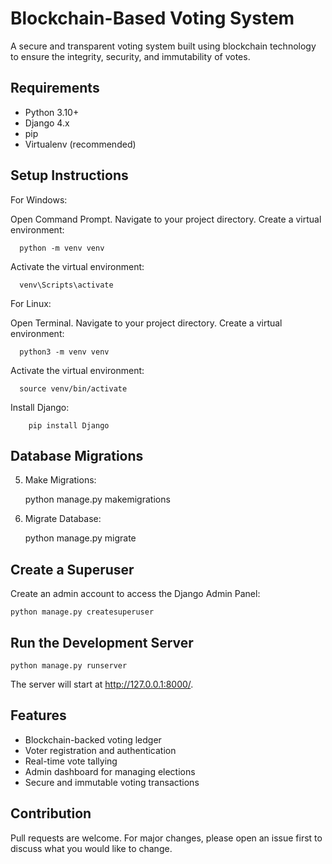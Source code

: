 
Blockchain-Based Voting System
===============================

A secure and transparent voting system built using blockchain technology to ensure the integrity, security, and immutability of votes.

Requirements
------------
- Python 3.10+
- Django 4.x
- pip
- Virtualenv (recommended)

Setup Instructions
------------------

For Windows:

   Open Command Prompt.
   Navigate to your project directory.
   Create a virtual environment:
   
      python -m venv venv
         
   Activate the virtual environment:

      venv\Scripts\activate

For Linux:

   Open Terminal.
   Navigate to your project directory.
   Create a virtual environment:
      
      python3 -m venv venv

   
   Activate the virtual environment:

      source venv/bin/activate
      
   
Install Django:
   
        pip install Django    

Database Migrations
-------------------

5. Make Migrations:

    python manage.py makemigrations

6. Migrate Database:

    python manage.py migrate

Create a Superuser
------------------

Create an admin account to access the Django Admin Panel:

    python manage.py createsuperuser

Run the Development Server
---------------------------

    python manage.py runserver

The server will start at http://127.0.0.1:8000/.

Features
--------

- Blockchain-backed voting ledger
- Voter registration and authentication
- Real-time vote tallying
- Admin dashboard for managing elections
- Secure and immutable voting transactions

Contribution
------------

Pull requests are welcome. For major changes, please open an issue first to discuss what you would like to change.
